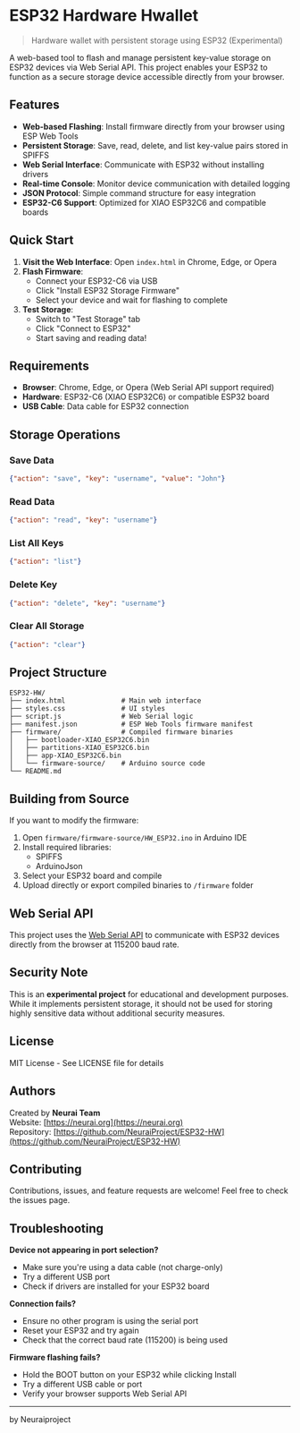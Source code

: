 # ESP32 Hardware Hwallet

> Hardware wallet with persistent storage using ESP32 (Experimental)

A web-based tool to flash and manage persistent key-value storage on ESP32 devices via Web Serial API. This project enables your ESP32 to function as a secure storage device accessible directly from your browser.

## Features

- **Web-based Flashing**: Install firmware directly from your browser using ESP Web Tools
- **Persistent Storage**: Save, read, delete, and list key-value pairs stored in SPIFFS
- **Web Serial Interface**: Communicate with ESP32 without installing drivers
- **Real-time Console**: Monitor device communication with detailed logging
- **JSON Protocol**: Simple command structure for easy integration
- **ESP32-C6 Support**: Optimized for XIAO ESP32C6 and compatible boards

## Quick Start

1. **Visit the Web Interface**: Open `index.html` in Chrome, Edge, or Opera
2. **Flash Firmware**: 
   - Connect your ESP32-C6 via USB
   - Click "Install ESP32 Storage Firmware"
   - Select your device and wait for flashing to complete
3. **Test Storage**:
   - Switch to "Test Storage" tab
   - Click "Connect to ESP32"
   - Start saving and reading data!

## Requirements

- **Browser**: Chrome, Edge, or Opera (Web Serial API support required)
- **Hardware**: ESP32-C6 (XIAO ESP32C6) or compatible ESP32 board
- **USB Cable**: Data cable for ESP32 connection

## Storage Operations

### Save Data
```json
{"action": "save", "key": "username", "value": "John"}
```

### Read Data
```json
{"action": "read", "key": "username"}
```

### List All Keys
```json
{"action": "list"}
```

### Delete Key
```json
{"action": "delete", "key": "username"}
```

### Clear All Storage
```json
{"action": "clear"}
```

## Project Structure

```
ESP32-HW/
├── index.html              # Main web interface
├── styles.css              # UI styles
├── script.js               # Web Serial logic
├── manifest.json           # ESP Web Tools firmware manifest
├── firmware/               # Compiled firmware binaries
│   ├── bootloader-XIAO_ESP32C6.bin
│   ├── partitions-XIAO_ESP32C6.bin
│   ├── app-XIAO_ESP32C6.bin
│   └── firmware-source/    # Arduino source code
└── README.md
```

## Building from Source

If you want to modify the firmware:

1. Open `firmware/firmware-source/HW_ESP32.ino` in Arduino IDE
2. Install required libraries:
   - SPIFFS
   - ArduinoJson
3. Select your ESP32 board and compile
4. Upload directly or export compiled binaries to `/firmware` folder

## Web Serial API

This project uses the [Web Serial API](https://developer.mozilla.org/en-US/docs/Web/API/Web_Serial_API) to communicate with ESP32 devices directly from the browser at 115200 baud rate.

## Security Note

This is an **experimental project** for educational and development purposes. While it implements persistent storage, it should not be used for storing highly sensitive data without additional security measures.

## License

MIT License - See LICENSE file for details

## Authors

Created by **Neurai Team**  
Website: [https://neurai.org](https://neurai.org)  
Repository: [https://github.com/NeuraiProject/ESP32-HW](https://github.com/NeuraiProject/ESP32-HW)

## Contributing

Contributions, issues, and feature requests are welcome! Feel free to check the issues page.

## Troubleshooting

**Device not appearing in port selection?**
- Make sure you're using a data cable (not charge-only)
- Try a different USB port
- Check if drivers are installed for your ESP32 board

**Connection fails?**
- Ensure no other program is using the serial port
- Reset your ESP32 and try again
- Check that the correct baud rate (115200) is being used

**Firmware flashing fails?**
- Hold the BOOT button on your ESP32 while clicking Install
- Try a different USB cable or port
- Verify your browser supports Web Serial API

---

by Neuraiproject
